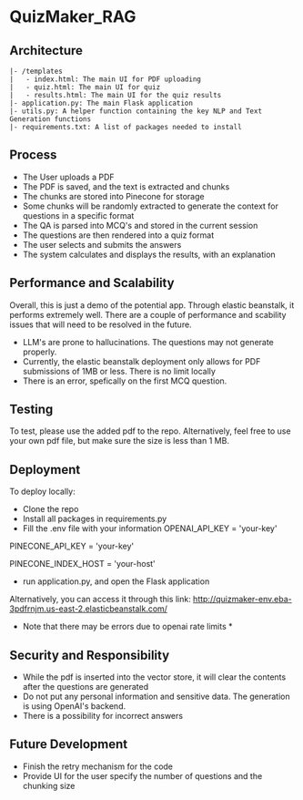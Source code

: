 # QuizMaker_RAG

## Architecture

```
|- /templates
|   - index.html: The main UI for PDF uploading
|   - quiz.html: The main UI for quiz
|   - results.html: The main UI for the quiz results
|- application.py: The main Flask application
|- utils.py: A helper function containing the key NLP and Text Generation functions
|- requirements.txt: A list of packages needed to install
```

## Process
- The User uploads a PDF
- The PDF is saved, and the text is extracted and chunks
- The chunks are stored into Pinecone for storage
- Some chunks will be randomly extracted to generate the context for questions in a specific format
- The QA is parsed into MCQ's and stored in the current session
- The questions are then rendered into a quiz format
- The user selects and submits the answers
- The system calculates and displays the results, with an explanation

## Performance and Scalability
Overall, this is just a demo of the potential app. Through elastic beanstalk, it performs extremely well. There are a couple of performance and scability issues that will need to be resolved in the future.
- LLM's are prone to hallucinations. The questions may not generate properly.
- Currently, the elastic beanstalk deployment only allows for PDF submissions of 1MB or less. There is no limit locally
- There is an error, spefically on the first MCQ question. 

## Testing
To test, please use the added pdf to the repo. Alternatively, feel free to use your own pdf file, but make sure the size is less than 1 MB.

## Deployment
To deploy locally:
- Clone the repo
- Install all packages in requirements.py
- Fill the .env file with your information
OPENAI_API_KEY = 'your-key'

PINECONE_API_KEY = 'your-key'

PINECONE_INDEX_HOST = 'your-host'
- run application.py, and open the Flask application

Alternatively, you can access it through this link: http://quizmaker-env.eba-3pdfrnjm.us-east-2.elasticbeanstalk.com/ 
* Note that there may be errors due to openai rate limits *

## Security and Responsibility
- While the pdf is inserted into the vector store, it will clear the contents after the questions are generated
- Do not put any personal information and sensitive data. The generation is using OpenAI's backend.
- There is a possibility for incorrect answers 

## Future Development
- Finish the retry mechanism for the code
- Provide UI for the user specify the number of questions and the chunking size
